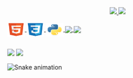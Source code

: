 <div align="center">
  <a href="https://github.com/joaoragazzo">
  <img height="160em" src="https://github-readme-stats.vercel.app/api?username=joaoragazzo&show_icons=true&theme=github_dark&include_all_commits=true&count_private=true"/>
  <img height="160em" src="https://github-readme-stats.vercel.app/api/top-langs/?username=joaoragazzo&layout=compact&langs_count=7&theme=github_dark"/>
</div>

<div style="display: inline_block; border-bottom: 40em"><br>
  <img align="center"  height="30" width="40" src="https://raw.githubusercontent.com/devicons/devicon/master/icons/html5/html5-original.svg">
  <img align="center"  height="30" width="40" src="https://raw.githubusercontent.com/devicons/devicon/master/icons/css3/css3-original.svg">
  <img align="center"  height="30" width="40" src="https://raw.githubusercontent.com/devicons/devicon/master/icons/python/python-original.svg">
  <img align="center"  heigth="30" width="40" src="https://cdn.jsdelivr.net/gh/devicons/devicon/icons/c/c-original.svg" />
  <img align="center"  heigth="30" width="40" src="https://cdn.jsdelivr.net/gh/devicons/devicon/icons/cplusplus/cplusplus-original.svg" />         
 </div> 
  
  ##
  
 <a href="https://discord.gg/NW8gphsTHC" target="_blank"><img src="https://img.shields.io/badge/Discord-7289DA?style=for-the-badge&logo=discord&logoColor=white" target="_blank"></a> 
  <a href = "mailto:joaoragazzo479@gmail.com"><img src="https://img.shields.io/badge/-Gmail-%23333?style=for-the-badge&logo=gmail&logoColor=white" target="_blank"></a>
 
  ![Snake animation](https://github.com/joaoragazzo/joaoragazzo/blob/output/github-contribution-grid-snake.svg)
 
</div>

